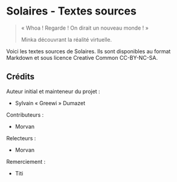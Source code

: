 # Solaires - Textes sources

> « Whoa ! Regarde ! On dirait un nouveau monde ! »
>
> Minka découvrant la réalité virtuelle.

Voici les textes sources de Solaires. Ils sont disponibles au format Markdown et sous licence Creative Common CC-BY-NC-SA.

## Crédits

Auteur initial et mainteneur du projet :
* Sylvain « Greewi » Dumazet

Contributeurs :
* Morvan

Relecteurs :
* Morvan

Remerciement :
* Titi
